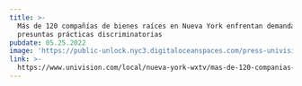 ```yaml
---
title: >-
  Más de 120 compañías de bienes raíces en Nueva York enfrentan demanda por
  presuntas prácticas discriminatorias
pubdate: 05.25.2022
image: 'https://public-unlock.nyc3.digitaloceanspaces.com/press-univision-logo.png'
link: >-
  https://www.univision.com/local/nueva-york-wxtv/mas-de-120-companias-de-bienes-raices-en-nueva-york-enfrentan-demanda-por-presuntas-practicas-discriminatorias-video
---
```


